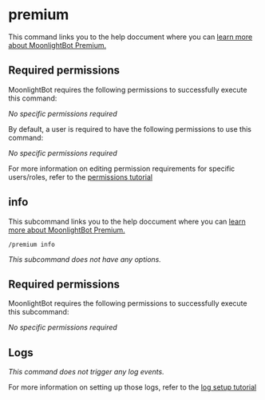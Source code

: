 # premium

This command links you to the help doccument where you can [learn more about MoonlightBot Premium.](/support/premium.md)

## Required permissions

MoonlightBot requires the following permissions to successfully execute this command:

*No specific permissions required*

By default, a user is required to have the following permissions to use this command:

*No specific permissions required*

For more information on editing permission requirements for specific users/roles, refer to the [permissions tutorial](/start-up/permission-tutorial.md)

## info

This subcommand links you to the help doccument where you can [learn more about MoonlightBot Premium.](/support/premium.md) 

```text
/premium info
```

*This subcommand does not have any options.*

## Required permissions

MoonlightBot requires the following permissions to successfully execute this subcommand:

*No specific permissions required*

## Logs

*This command does not trigger any log events.*

For more information on setting up those logs, refer to the [log setup tutorial](/advanced/list-of-log-names.md)